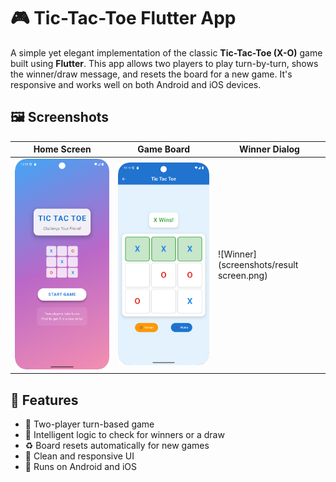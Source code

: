 # 🎮 Tic-Tac-Toe Flutter App

A simple yet elegant implementation of the classic **Tic-Tac-Toe (X-O)** game built using **Flutter**. This app allows two players to play turn-by-turn, shows the winner/draw message, and resets the board for a new game. It's responsive and works well on both Android and iOS devices.

## 🖼️ Screenshots

| Home Screen       | Game Board                          | Winner Dialog |
|-------------------|-------------------------------------|-------------|
| ![Home](screenshots/homescreen.png) | ![Game](screenshots/gamescreen.png) | ![Winner](screenshots/result screen.png) |

## 🚀 Features

- 🎯 Two-player turn-based game
- 🧠 Intelligent logic to check for winners or a draw
- ♻️ Board resets automatically for new games
- 🎨 Clean and responsive UI
- 📱 Runs on Android and iOS
